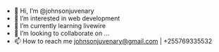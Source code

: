 - 👋 Hi, I’m @johnsonjuvenary
- 👀 I’m interested in web development
- 🌱 I’m currently learning livewire
- 💞️ I’m looking to collaborate on ...
- 📫 How to reach me johnsonjuvenary@gmail.com | +255769335532 

<!---
johnsonjuvenary/johnsonjuvenary is a ✨ special ✨ repository because its `README.md` (this file) appears on your GitHub profile.
You can click the Preview link to take a look at your changes.
--->
